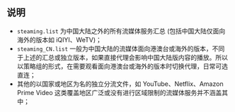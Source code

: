## 说明

- `steaming.list` 为中国大陆之外的所有流媒体服务汇总 (包括中国大陆仅面向海外的版本如 iQIYI、WeTV)；
- `steaming_CN.list` 一般为中国大陆的流媒体面向港澳台或海外的版本，不同于上述的汇总或独立版本，如果直接代理会影响中国大陆版内容的播放。所以以策略组的形式，在需要观看面向港澳台或海外的版本时切换代理，日常可选直连；
- 其他的以国家或地区为名的独立分流文件，如 YouTube、Netflix、Amazon Prime Video 这类覆盖地区广泛或没有进行区域限制的流媒体服务并不涵盖其中；
